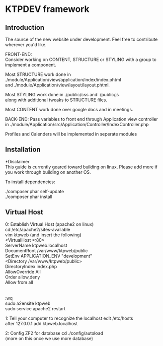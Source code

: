 KTPDEV framework  
=======================  
  
Introduction  
------------  
The source of the new website under development. Feel free to 
contribute wherever you'd like.  
   
FRONT-END:  
Consider working on CONTENT, STRUCTURE or STYLING with a group to 
implement a component. 

Most STRUCTURE work done in ./module/Application/view/application/index/index.phtml  
and ./module/Application/view/layout/layout.phtml.  

Most STYLING work done in ./public/css and ./public/js  
along with additional tweaks to STRUCTURE files. 

Most CONTENT work done over google docs and in meetings.  

    
BACK-END:
Pass variables to front end through 
Application view controller in ./module/Application/src/Application/Controller/IndexController.php  

Profiles and Calenders will be implemented in seperate modules  


Installation  
------------  
*Disclaimer  
This guide is currently geared toward building on linux. 
Please add more if you work through building on another OS.
  

To install dependencies:   
  
./composer.phar self-update  
./composer.phar install  


Virtual Host
------------  
0: Establish Virtual Host (apache2 on linux)  
cd /etc/apache2/sites-available  
vim ktpweb (and insert the following)  
<VirtualHost *:80>  
	ServerName ktpweb.localhost  
	DocumentRoot /var/www/ktpweb/public  
	SetEnv APPLICATION_ENV "development"  
	<Directory /var/www/ktpweb/public>  
		DirectoryIndex index.php  
		AllowOverride All  
		Order allow,deny  
		Allow from all    
	</Directory>  
</VirtualHost>  
:wq  
sudo a2ensite ktpweb  
sudo service apache2 restart  
  
1: Tell your computer to recognize the localhost
edit /etc/hosts  
after 127.0.0.1 add ktpweb.localhost  

2: Config ZF2 for database
cd ./config/autoload  
(more on this once we use more database)  
